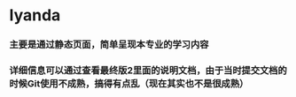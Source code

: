 #   Iyanda
### 主要是通过静态页面，简单呈现本专业的学习内容
### 详细信息可以通过查看最终版2里面的说明文档，由于当时提交文档的时候Git使用不成熟，搞得有点乱（现在其实也不是很成熟）
